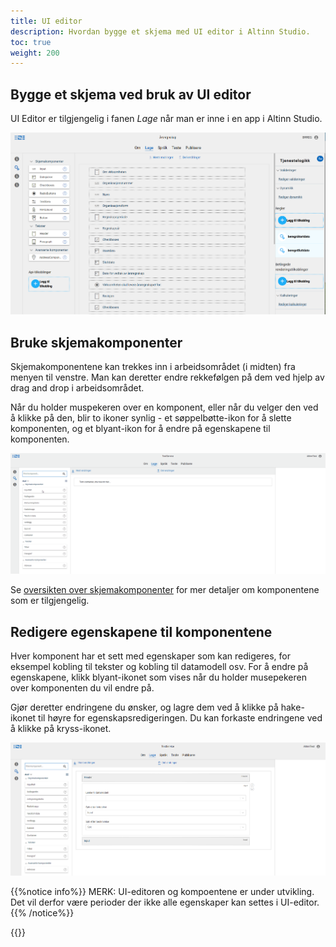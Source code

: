 ```yaml
---
title: UI editor
description: Hvordan bygge et skjema med UI editor i Altinn Studio.
toc: true
weight: 200
---
```


## Bygge et skjema ved bruk av UI editor

UI Editor er tilgjengelig i fanen _Lage_ når man er inne i en app i Altinn Studio.

![UI editor](ui-editor.png "UI editor")

## Bruke skjemakomponenter
Skjemakomponentene kan trekkes inn i arbeidsområdet (i midten) fra menyen til venstre.
Man kan deretter endre rekkefølgen på dem ved hjelp av drag and drop i arbeidsområdet.

Når du holder muspekeren over en komponent, eller når du velger den ved å klikke på den, blir to ikoner synlig - et søppelbøtte-ikon for å slette komponenten, og et blyant-ikon for å endre på egenskapene til komponenten.

![UI editor - legge til komponenter](ui-editor-add-components.gif "UI editor - legge til komponenter")

Se [oversikten over skjemakomponenter](/altinn-studio/designer/build-app/ui-designer/components/) for mer detaljer om komponentene som er tilgjengelig.

## Redigere egenskapene til komponentene

Hver komponent har et sett med egenskaper som kan redigeres, for eksempel kobling til tekster og kobling til datamodell osv. For å endre på egenskapene, klikk blyant-ikonet som vises når du holder musepekeren over komponenten du vil endre på.

Gjør deretter endringene du ønsker, og lagre dem ved å klikke på hake-ikonet til høyre for egenskapsredigeringen. Du kan forkaste endringene ved å klikke på kryss-ikonet.

![UI editor - redigere egenskaper på en komponent](ui-editor-edit-properties.png?width=1000 "GUI editor - redigere egenskaper på en komponent")

{{%notice info%}}
MERK: UI-editoren og kompoentene er under utvikling. Det vil derfor være perioder der ikke alle egenskaper kan settes i UI-editor.
{{% /notice%}}

{{<children />}}